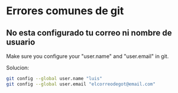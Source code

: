 # Errores comunes de git

## No esta configurado tu correo ni nombre de usuario

Make sure you configure your "user.name" and "user.email" in git.

Solucion:

```bash
git config --global user.name "luis"
git config --global user.email "elcorreodegot@email.com"
```